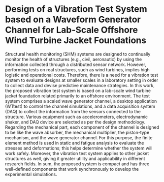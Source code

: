 # Design of a Vibration Test System based on a Waveform Generator Channel for Lab-Scale Offshore Wind Turbine Jacket Foundations

Structural health monitoring (SHM) systems are designed to continually monitor the health of structures (e.g., civil, aeronautic) by using the information collected through a distributed sensor network. However, performing tests on real structures, such as wind turbines, implies high logistic and operational costs. Therefore, there is a need for a vibration test system to evaluate designs at smaller scales in a laboratory setting in order to collect data and devise predictive maintenance strategies. In this work, the proposed vibration test system is based on a lab-scale wind turbine jacket foundation related primarily to an offshore environment. The test system comprises a scaled wave generator channel, a desktop application (WTtest) to control the channel simulations, and a data acquisition system (DAQ) to collect the information from the sensors connected to the structure. Various equipment such as accelerometers, electrodynamic shaker, and DAQ device are selected as per the design methodology. Regarding the mechanical part, each component of the channel is designed to be like the wave absorber, the mechanical multiplier, the piston-type mechanism, and the wave generator channel. For this purpose, the finite element method is used in static and fatigue analysis to evaluate the stresses and deformations; this helps determine whether the system will work safely. Moreover, the vibration test system applies to other jacket structures as well, giving it greater utility and applicability in different research fields. In sum, the proposed system is compact and has three well-defined components that work synchronously to develop the experimental simulations.
